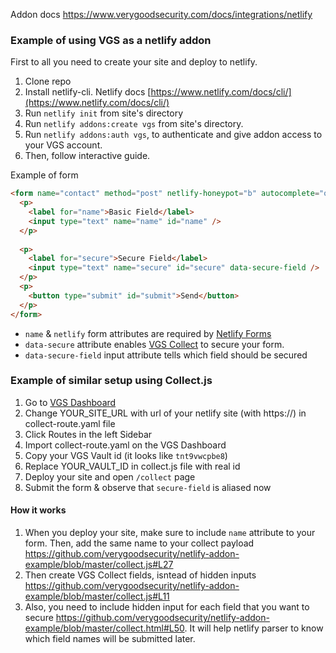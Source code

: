 Addon docs https://www.verygoodsecurity.com/docs/integrations/netlify

### Example of using VGS as a netlify addon

First to all you need to create your site and deploy to netlify.

1. Clone repo
2. Install netlify-cli. Netlify docs [https://www.netlify.com/docs/cli/](https://www.netlify.com/docs/cli/)
3. Run `netlify init` from site's directory
4. Run `netlify addons:create vgs` from site's directory.
5. Run `netlify addons:auth vgs`, to authenticate and give addon access to your VGS account.
6. Then, follow interactive guide.

Example of form
```html
<form name="contact" method="post" netlify-honeypot="b" autocomplete="off" data-netlify data-secure>
  <p>
    <label for="name">Basic Field</label>
    <input type="text" name="name" id="name" />
  </p>
    
  <p>
    <label for="secure">Secure Field</label>
    <input type="text" name="secure" id="secure" data-secure-field />
  </p>
  <p>
    <button type="submit" id="submit">Send</button>
  </p>
</form>
```
- `name` & `netlify` form attributes are required by [Netlify Forms](https://www.netlify.com/docs/form-handling/)
- `data-secure` attribute enables [VGS Collect](https://www.verygoodsecurity.com/docs/features/vgs-collect) to secure your form.
- `data-secure-field` input attribute tells which field should be secured


### Example of similar setup using Collect.js

1. Go to [VGS Dashboard](https://dashboard.verygoodsecurity.com)
2. Change YOUR_SITE_URL with url of your netlify site (with https://) in collect-route.yaml file
3. Click Routes in the left Sidebar
4. Import collect-route.yaml on the VGS Dashboard
5. Copy your VGS Vault id (it looks like `tnt9vwcpbe8`)
6. Replace YOUR_VAULT_ID in collect.js file with real id
7. Deploy your site and open `/collect` page
8. Submit the form & observe that `secure-field` is aliased now

#### How it works
1. When you deploy your site, make sure to include `name` attribute to your form. Then, add the same name to your collect payload https://github.com/verygoodsecurity/netlify-addon-example/blob/master/collect.js#L27
2. Then create VGS Collect fields, isntead of hidden inputs https://github.com/verygoodsecurity/netlify-addon-example/blob/master/collect.js#L11
3. Also, you need to include hidden input for each field that you want to secure https://github.com/verygoodsecurity/netlify-addon-example/blob/master/collect.html#L50. It will help netlify parser to know which field names will be submitted later.
